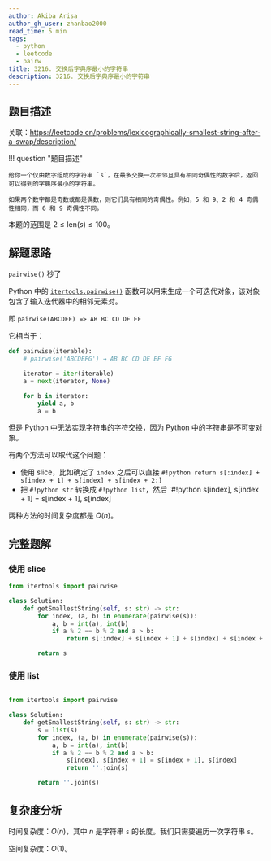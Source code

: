 ```yaml
---
author: Akiba Arisa
author_gh_user: zhanbao2000
read_time: 5 min
tags:
  - python
  - leetcode
  - pairw
title: 3216. 交换后字典序最小的字符串
description: 3216. 交换后字典序最小的字符串
---
```


## 题目描述

关联：https://leetcode.cn/problems/lexicographically-smallest-string-after-a-swap/description/

!!! question "题目描述"

    给你一个仅由数字组成的字符串 `s`，在最多交换一次相邻且具有相同奇偶性的数字后，返回可以得到的字典序最小的字符串。
    
    如果两个数字都是奇数或都是偶数，则它们具有相同的奇偶性。例如，5 和 9、2 和 4 奇偶性相同，而 6 和 9 奇偶性不同。

本题的范围是 $2 \leq \text{len}(s) \leq 100$。

## 解题思路

`pairwise()` 秒了

Python 中的 [`itertools.pairwise()`](https://docs.python.org/zh-cn/3/library/itertools.html#itertools.pairwise) 函数可以用来生成一个可迭代对象，该对象包含了输入迭代器中的相邻元素对。

即 `pairwise(ABCDEF) => AB BC CD DE EF`

它相当于：

```python
def pairwise(iterable):
    # pairwise('ABCDEFG') → AB BC CD DE EF FG

    iterator = iter(iterable)
    a = next(iterator, None)

    for b in iterator:
        yield a, b
        a = b
```

但是 Python 中无法实现字符串的字符交换，因为 Python 中的字符串是不可变对象。

有两个方法可以取代这个问题：

 - 使用 slice，比如确定了 `index` 之后可以直接 `#!python return s[:index] + s[index + 1] + s[index] + s[index + 2:]`
 - 把 `#!python str` 转换成 `#!python list`，然后 `#!python s[index], s[index + 1] = s[index + 1], s[index]

两种方法的时间复杂度都是 $O(n)$。

## 完整题解

### 使用 slice

```python
from itertools import pairwise

class Solution:
    def getSmallestString(self, s: str) -> str:
        for index, (a, b) in enumerate(pairwise(s)):
            a, b = int(a), int(b)
            if a % 2 == b % 2 and a > b:
                return s[:index] + s[index + 1] + s[index] + s[index + 2:]

        return s
```

### 使用 list

```python

from itertools import pairwise

class Solution:
    def getSmallestString(self, s: str) -> str:
        s = list(s)
        for index, (a, b) in enumerate(pairwise(s)):
            a, b = int(a), int(b)
            if a % 2 == b % 2 and a > b:
                s[index], s[index + 1] = s[index + 1], s[index]
                return ''.join(s)

        return ''.join(s)
```

## 复杂度分析

时间复杂度：$O(n)$，其中 $n$ 是字符串 `s` 的长度。我们只需要遍历一次字符串 `s`。

空间复杂度：$O(1)$。
